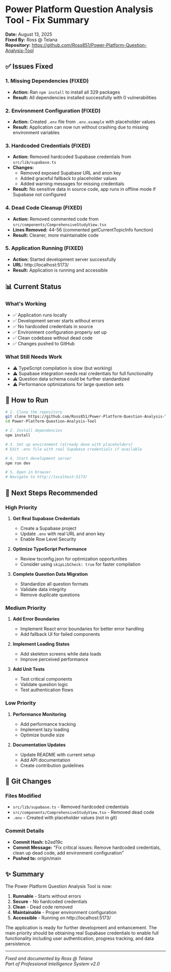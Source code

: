 # Power Platform Question Analysis Tool - Fix Summary

**Date:** August 13, 2025  
**Fixed By:** Ross @ Telana  
**Repository:** https://github.com/Ross851/Power-Platform-Question-Analysis-Tool

## ✅ Issues Fixed

### 1. Missing Dependencies (FIXED)
- **Action:** Ran `npm install` to install all 329 packages
- **Result:** All dependencies installed successfully with 0 vulnerabilities

### 2. Environment Configuration (FIXED)
- **Action:** Created `.env` file from `.env.example` with placeholder values
- **Result:** Application can now run without crashing due to missing environment variables

### 3. Hardcoded Credentials (FIXED)
- **Action:** Removed hardcoded Supabase credentials from `src/lib/supabase.ts`
- **Changes:**
  - Removed exposed Supabase URL and anon key
  - Added graceful fallback to placeholder values
  - Added warning messages for missing credentials
- **Result:** No sensitive data in source code, app runs in offline mode if Supabase not configured

### 4. Dead Code Cleanup (FIXED)
- **Action:** Removed commented code from `src/components/ComprehensiveStudyView.tsx`
- **Lines Removed:** 44-56 (commented getCurrentTopicInfo function)
- **Result:** Cleaner, more maintainable code

### 5. Application Running (FIXED)
- **Action:** Started development server successfully
- **URL:** http://localhost:5173/
- **Result:** Application is running and accessible

## 📊 Current Status

### What's Working
- ✅ Application runs locally
- ✅ Development server starts without errors
- ✅ No hardcoded credentials in source
- ✅ Environment configuration properly set up
- ✅ Clean codebase without dead code
- ✅ Changes pushed to GitHub

### What Still Needs Work
- ⚠️ TypeScript compilation is slow (but working)
- ⚠️ Supabase integration needs real credentials for full functionality
- ⚠️ Question data schema could be further standardized
- ⚠️ Performance optimizations for large question sets

## 🚀 How to Run

```bash
# 1. Clone the repository
git clone https://github.com/Ross851/Power-Platform-Question-Analysis-Tool.git
cd Power-Platform-Question-Analysis-Tool

# 2. Install dependencies
npm install

# 3. Set up environment (already done with placeholders)
# Edit .env file with real Supabase credentials if available

# 4. Start development server
npm run dev

# 5. Open in browser
# Navigate to http://localhost:5173/
```

## 🔧 Next Steps Recommended

### High Priority
1. **Get Real Supabase Credentials**
   - Create a Supabase project
   - Update `.env` with real URL and anon key
   - Enable Row Level Security

2. **Optimize TypeScript Performance**
   - Review tsconfig.json for optimization opportunities
   - Consider using `skipLibCheck: true` for faster compilation

3. **Complete Question Data Migration**
   - Standardize all question formats
   - Validate data integrity
   - Remove duplicate questions

### Medium Priority
1. **Add Error Boundaries**
   - Implement React error boundaries for better error handling
   - Add fallback UI for failed components

2. **Implement Loading States**
   - Add skeleton screens while data loads
   - Improve perceived performance

3. **Add Unit Tests**
   - Test critical components
   - Validate question logic
   - Test authentication flows

### Low Priority
1. **Performance Monitoring**
   - Add performance tracking
   - Implement lazy loading
   - Optimize bundle size

2. **Documentation Updates**
   - Update README with current setup
   - Add API documentation
   - Create contribution guidelines

## 📝 Git Changes

### Files Modified
- `src/lib/supabase.ts` - Removed hardcoded credentials
- `src/components/ComprehensiveStudyView.tsx` - Removed dead code
- `.env` - Created with placeholder values (not in git)

### Commit Details
- **Commit Hash:** b2ed19c
- **Commit Message:** "Fix critical issues: Remove hardcoded credentials, clean up dead code, add environment configuration"
- **Pushed to:** origin/main

## ✨ Summary

The Power Platform Question Analysis Tool is now:
1. **Runnable** - Starts without errors
2. **Secure** - No hardcoded credentials
3. **Clean** - Dead code removed
4. **Maintainable** - Proper environment configuration
5. **Accessible** - Running on http://localhost:5173/

The application is ready for further development and enhancement. The main priority should be obtaining real Supabase credentials to enable full functionality including user authentication, progress tracking, and data persistence.

---

*Fixed and documented by Ross @ Telana*  
*Part of Professional Intelligence System v2.0*
